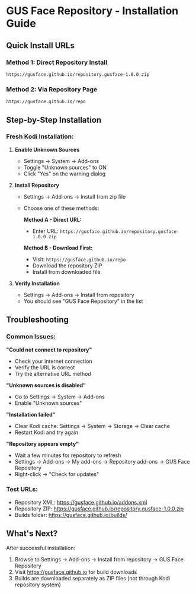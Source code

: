 # GUS Face Repository - Installation Guide

## Quick Install URLs

### Method 1: Direct Repository Install
```
https://gusface.github.io/repository.gusface-1.0.0.zip
```

### Method 2: Via Repository Page  
```
https://gusface.github.io/repo
```

## Step-by-Step Installation

### Fresh Kodi Installation:

1. **Enable Unknown Sources**
   - Settings → System → Add-ons
   - Toggle "Unknown sources" to ON
   - Click "Yes" on the warning dialog

2. **Install Repository**
   - Settings → Add-ons → Install from zip file
   - Choose one of these methods:
     
     **Method A - Direct URL:**
     - Enter URL: `https://gusface.github.io/repository.gusface-1.0.0.zip`
     
     **Method B - Download First:**
     - Visit: `https://gusface.github.io/repo`
     - Download the repository ZIP
     - Install from downloaded file

3. **Verify Installation**
   - Settings → Add-ons → Install from repository
   - You should see "GUS Face Repository" in the list

## Troubleshooting

### Common Issues:

**"Could not connect to repository"**
- Check your internet connection
- Verify the URL is correct
- Try the alternative URL method

**"Unknown sources is disabled"**
- Go to Settings → System → Add-ons
- Enable "Unknown sources"

**"Installation failed"**  
- Clear Kodi cache: Settings → System → Storage → Clear cache
- Restart Kodi and try again

**"Repository appears empty"**
- Wait a few minutes for repository to refresh
- Settings → Add-ons → My add-ons → Repository add-ons → GUS Face Repository
- Right-click → "Check for updates"

### Test URLs:
- Repository XML: https://gusface.github.io/addons.xml
- Repository ZIP: https://gusface.github.io/repository.gusface-1.0.0.zip
- Builds folder: https://gusface.github.io/builds/

## What's Next?

After successful installation:
1. Browse to Settings → Add-ons → Install from repository → GUS Face Repository
2. Visit https://gusface.github.io for build downloads
3. Builds are downloaded separately as ZIP files (not through Kodi repository system)